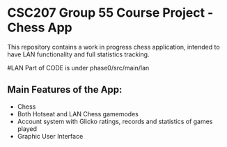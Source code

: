 # CSC207 Group 55 Course Project - Chess App
This repository contains a work in progress chess application, intended to have LAN functionality and full statistics tracking.

#LAN Part of CODE is under
phase0/src/main/lan



## Main Features of the App:
* Chess
* Both Hotseat and LAN Chess gamemodes
* Account system with Glicko ratings, records and statistics of games played
* Graphic User Interface
